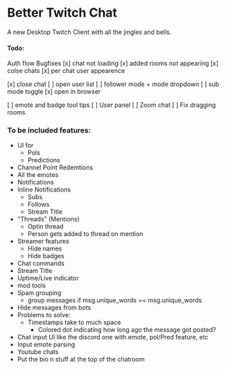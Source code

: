 # Better Twitch Chat

A new Desktop Twitch Client with all the jingles and bells.

#### Todo:
Auth flow
Bugfixes
[x] chat not loading
[x] added rooms not appearing
[x] colse chats
[x] per chat user appearence

[x] close chat
[ ] open user list
[ ] follower mode + mode dropdown
[ ] sub mode toggle
[x] open in browser

[ ] emote and badge tool tips
[ ] User panel
[ ] Zoom chat
[ ] Fix dragging rooms



### To be included features:
- UI for
    - Pols
    - Predictions
- Channel Point Redemtions
- All the emotes
- Notifications
- Inline Notifications
    - Subs
    - Follows
    - Stream Title
- "Threads" (Mentions)
    - Optin thread
    - Person gets added to thread on mention
- Streamer features
    - Hide names
    - Hide badges
- Chat commands
- Stream Title
- Uptime/Live indicator
- mod tools
- Spam grouping
    - group messages if msg.unique_words == msg.unique_words
- Hide messages from bots
- Problems to solve:
    - Timestamps take to much space
        - Colored dot indicating how long ago the message got posted?
- Chat input UI like the discord one with emote, pol/Pred feature, etc
- Input emote parsing
- Youtube chats
- Put the bio n stuff at the top of the chatroom
